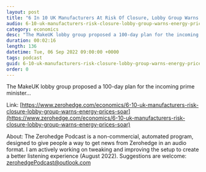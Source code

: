 ```yaml
---
layout: post
title: "6 In 10 UK Manufacturers At Risk Of Closure, Lobby Group Warns As Energy Prices Soar"
audio: 6-10-uk-manufacturers-risk-closure-lobby-group-warns-energy-prices-soar-0
category: economics
desc: "The MakeUK lobby group proposed a 100-day plan for the incoming prime minister..."
duration: 00:02:16
length: 136
datetime: Tue, 06 Sep 2022 09:00:00 +0000
tags: podcast
guid: 6-10-uk-manufacturers-risk-closure-lobby-group-warns-energy-prices-soar-0
order: 0
---
```

The MakeUK lobby group proposed a 100-day plan for the incoming prime minister...

Link: [https://www.zerohedge.com/economics/6-10-uk-manufacturers-risk-closure-lobby-group-warns-energy-prices-soar](https://www.zerohedge.com/economics/6-10-uk-manufacturers-risk-closure-lobby-group-warns-energy-prices-soar)

About: The Zerohedge Podcast is a non-commercial, automated program, designed to give people a way to get news from Zerohedge in an audio format.  I am actively working on tweaking and improving the setup to create a better listening experience (August 2022).  Suggestions are welcome: [zerohedgePodcast@outlook.com](mailto:zerohedgePodcast@outlook.com)